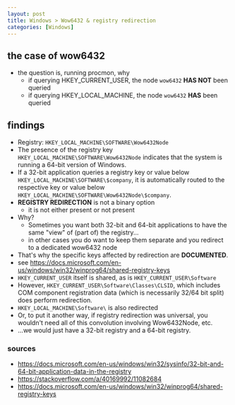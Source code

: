 ```yaml
---
layout: post
title: Windows > Wow6432 & registry redirection
categories: [Windows]
---
```


## the case	of wow6432
* the question is, running procmon, why 
    * if querying HKEY_CURRENT_USER, the node `wow6432` **HAS NOT** been queried
    * if querying HKEY_LOCAL_MACHINE, the node `wow6432` **HAS** been queried

## findings
* Registry: `HKEY_LOCAL_MACHINE\SOFTWARE\Wow6432Node`
* The presence of the registry key `HKEY_LOCAL_MACHINE\SOFTWARE\Wow6432Node` indicates that the system is running a 64-bit version of Windows.
* If a 32-bit application queries a registry key or value below `HKEY_LOCAL_MACHINE\SOFTWARE\$company`, it is automatically routed to the respective key or value below `HKEY_LOCAL_MACHINE\SOFTWARE\Wow6432Node\$company`.
* **REGISTRY REDIRECTION** is not a binary option 
    * it is not either present or not present
* Why? 
    * Sometimes you want both 32-bit and 64-bit applications to have the same "view" of (part of) the registry... 
    * in other cases you do want to keep them separate and you redirect to a dedicated wow6432 node
* That's why the specific keys affected by redirection are **DOCUMENTED**. 
* see <https://docs.microsoft.com/en-us/windows/win32/winprog64/shared-registry-keys>
* `HKEY_CURRENT_USER` itself is shared, as is `HKEY_CURRENT_USER\Software`
* However, `HKEY_CURRENT_USER\Software\Classes\CLSID`, which includes COM component registration data (which is necessarily 32/64 bit split) does perform redirection.
* `HKEY_LOCAL_MACHINE\Software\` is also redirected
* Or, to put it another way, if registry redirection was universal, you wouldn't need all of this convolution involving Wow6432Node, etc. 
* ...we would just have a 32-bit registry and a 64-bit registry.

### sources
* <https://docs.microsoft.com/en-us/windows/win32/sysinfo/32-bit-and-64-bit-application-data-in-the-registry>
* <https://stackoverflow.com/a/40169992/11082684>
* <https://docs.microsoft.com/en-us/windows/win32/winprog64/shared-registry-keys>